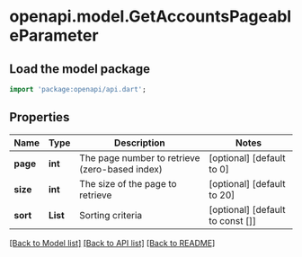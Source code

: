 # openapi.model.GetAccountsPageableParameter

## Load the model package
```dart
import 'package:openapi/api.dart';
```

## Properties
Name | Type | Description | Notes
------------ | ------------- | ------------- | -------------
**page** | **int** | The page number to retrieve (zero-based index) | [optional] [default to 0]
**size** | **int** | The size of the page to retrieve | [optional] [default to 20]
**sort** | **List<String>** | Sorting criteria | [optional] [default to const []]

[[Back to Model list]](../README.md#documentation-for-models) [[Back to API list]](../README.md#documentation-for-api-endpoints) [[Back to README]](../README.md)


